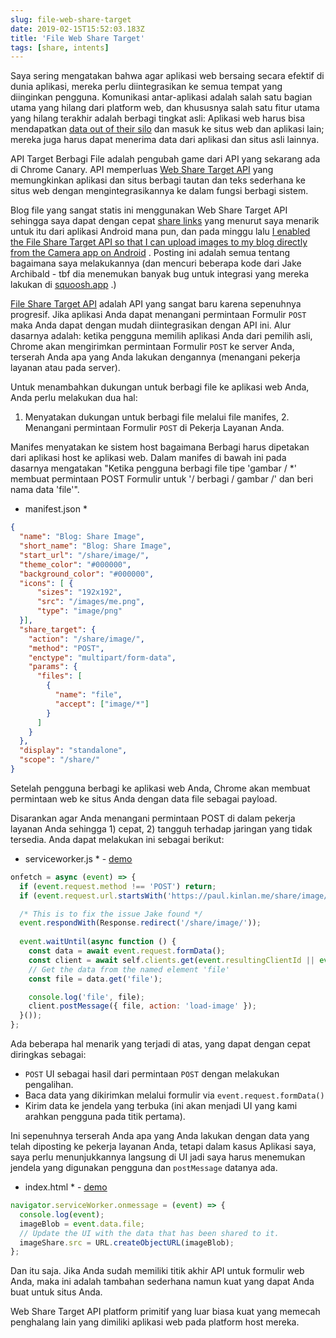 ```yaml
---
slug: file-web-share-target
date: 2019-02-15T15:52:03.183Z
title: 'File Web Share Target'
tags: [share, intents]
---
```


Saya sering mengatakan bahwa agar aplikasi web bersaing secara efektif di dunia aplikasi, mereka perlu diintegrasikan ke semua tempat yang diinginkan pengguna. Komunikasi antar-aplikasi adalah salah satu bagian utama yang hilang dari platform web, dan khususnya salah satu fitur utama yang hilang terakhir adalah berbagi tingkat asli: Aplikasi web harus bisa mendapatkan [data out of their silo](/unintended-silos/) dan masuk ke situs web dan aplikasi lain; mereka juga harus dapat menerima data dari aplikasi dan situs asli lainnya.

API Target Berbagi File adalah pengubah game dari API yang sekarang ada di Chrome Canary. API memperluas [Web Share Target API](https://github.com/WICG/web-share-target/blob/master/docs/explainer.md) yang memungkinkan aplikasi dan situs berbagi tautan dan teks sederhana ke situs web dengan mengintegrasikannya ke dalam fungsi berbagi sistem.

Blog file yang sangat statis ini menggunakan Web Share Target API sehingga saya dapat dengan cepat [share links](/web-share-target-api/) yang menurut saya menarik untuk itu dari aplikasi Android mana pun, dan pada minggu lalu [I enabled the File Share Target API so that I can upload images to my blog directly from the Camera app on Android](/testing-file-share-target-from-camera/) . Posting ini adalah semua tentang bagaimana saya melakukannya (dan mencuri beberapa kode dari Jake Archibald - tbf dia menemukan banyak bug untuk integrasi yang mereka lakukan di [squoosh.app](https://squoosh.app/) .)

[File Share Target API](https://wicg.github.io/web-share-target/level-2/#example-3-manifest-webmanifest) adalah API yang sangat baru karena sepenuhnya progresif. Jika aplikasi Anda dapat menangani permintaan Formulir `POST` maka Anda dapat dengan mudah diintegrasikan dengan API ini. Alur dasarnya adalah: ketika pengguna memilih aplikasi Anda dari pemilih asli, Chrome akan mengirimkan permintaan Formulir `POST` ke server Anda, terserah Anda apa yang Anda lakukan dengannya (menangani pekerja layanan atau pada server).

Untuk menambahkan dukungan untuk berbagi file ke aplikasi web Anda, Anda perlu melakukan dua hal:

1. Menyatakan dukungan untuk berbagi file melalui file manifes, 2. Menangani permintaan Formulir `POST` di Pekerja Layanan Anda.

Manifes menyatakan ke sistem host bagaimana Berbagi harus dipetakan dari aplikasi host ke aplikasi web. Dalam manifes di bawah ini pada dasarnya mengatakan &quot;Ketika pengguna berbagi file tipe &#39;gambar / *&#39; membuat permintaan POST Formulir untuk &#39;/ berbagi / gambar /&#39; dan beri nama data &#39;file&#39;&quot;.

* manifest.json *
```JSON
{
  "name": "Blog: Share Image",
  "short_name": "Blog: Share Image",
  "start_url": "/share/image/",
  "theme_color": "#000000",
  "background_color": "#000000",
  "icons": [ {
      "sizes": "192x192",
      "src": "/images/me.png",
      "type": "image/png"
  }],
  "share_target": {
    "action": "/share/image/",
    "method": "POST",
    "enctype": "multipart/form-data",
    "params": {
      "files": [
        {
          "name": "file",
          "accept": ["image/*"]
        }
      ]
    }
  },
  "display": "standalone",
  "scope": "/share/"
}
```

Setelah pengguna berbagi ke aplikasi web Anda, Chrome akan membuat permintaan web ke situs Anda dengan data file sebagai payload.

Disarankan agar Anda menangani permintaan POST di dalam pekerja layanan Anda sehingga 1) cepat, 2) tangguh terhadap jaringan yang tidak tersedia. Anda dapat melakukan ini sebagai berikut:

* serviceworker.js * - [demo](/share/image/sw.js)

```Javascript
onfetch = async (event) => {
  if (event.request.method !== 'POST') return;
  if (event.request.url.startsWith('https://paul.kinlan.me/share/image/') === false) return;

  /* This is to fix the issue Jake found */
  event.respondWith(Response.redirect('/share/image/'));
  
  event.waitUntil(async function () {
    const data = await event.request.formData();
    const client = await self.clients.get(event.resultingClientId || event.clientId);
    // Get the data from the named element 'file'
    const file = data.get('file');

    console.log('file', file);
    client.postMessage({ file, action: 'load-image' });
  }());
};
```

Ada beberapa hal menarik yang terjadi di atas, yang dapat dengan cepat diringkas sebagai:

* `POST` UI sebagai hasil dari permintaan `POST` dengan melakukan pengalihan.
* Baca data yang dikirimkan melalui formulir via `event.request.formData()`
* Kirim data ke jendela yang terbuka (ini akan menjadi UI yang kami arahkan pengguna pada titik pertama).

Ini sepenuhnya terserah Anda apa yang Anda lakukan dengan data yang telah diposting ke pekerja layanan Anda, tetapi dalam kasus Aplikasi saya, saya perlu menunjukkannya langsung di UI jadi saya harus menemukan jendela yang digunakan pengguna dan `postMessage` datanya ada.

* index.html * - [demo](/share/image/index.html)

```Javascript
navigator.serviceWorker.onmessage = (event) => {
  console.log(event);
  imageBlob = event.data.file;
  // Update the UI with the data that has been shared to it.
  imageShare.src = URL.createObjectURL(imageBlob);
};
```

Dan itu saja. Jika Anda sudah memiliki titik akhir API untuk formulir web Anda, maka ini adalah tambahan sederhana namun kuat yang dapat Anda buat untuk situs Anda.

Web Share Target API platform primitif yang luar biasa kuat yang memecah penghalang lain yang dimiliki aplikasi web pada platform host mereka.